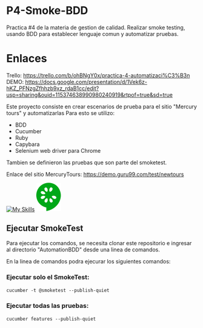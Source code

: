 # P4-Smoke-BDD
Practica #4 de la materia de gestion de calidad. Realizar smoke testing, usando BDD para establecer lenguaje comun y automatizar pruebas.
# Enlaces
Trello: https://trello.com/b/ohBNgY0x/practica-4-automatizaci%C3%B3n
DEMO: https://docs.google.com/presentation/d/1Vek6z-hKZ_PFNzgZfhhzb9xz_rdaB1cc/edit?usp=sharing&ouid=115374638990980240919&rtpof=true&sd=true

Este proyecto consiste en crear escenarios de prueba para el sitio "Mercury tours" y automatizarlas
Para esto se utilizo:
-  BDD
-  Cucumber
-  Ruby
-  Capybara
-  Selenium web driver para Chrome

Tambien se definieron las pruebas que son parte del smoketest.

Enlace del sitio MercuryTours: https://demo.guru99.com/test/newtours

[![My Skills](https://skillicons.dev/icons?i=ruby)](https://skillicons.dev)
![alt text][cucumber]

[cucumber]: https://github.com/cucumber/html-formatter/blob/main/javascript/logo.svg


## Ejecutar SmokeTest
Para ejecutar los comandos, se necesita clonar este repositorio e ingresar al directorio "AutomationBDD" desde una linea de comandos.

En la linea de comandos podra ejecurar los siguientes comandos:

### Ejecutar solo el SmokeTest:
```
cucumber -t @smoketest --publish-quiet
```

### Ejecutar todas las pruebas:
```
cucumber features --publish-quiet
```

